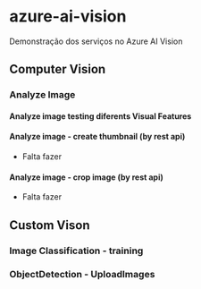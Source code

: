 # azure-ai-vision
Demonstração dos serviços no Azure AI Vision

## Computer Vision

### Analyze Image

#### Analyze image testing diferents Visual Features

#### Analyze image - create thumbnail (by rest api)
- Falta fazer

#### Analyze image - crop image (by rest api)
- Falta fazer

## Custom Vison

### Image Classification - training

### ObjectDetection - UploadImages


